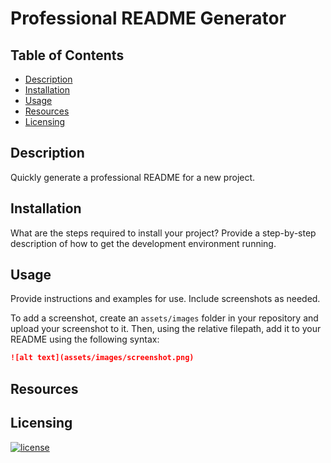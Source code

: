 # Professional README Generator

## Table of Contents 
  - [Description](#description)
  - [Installation](#installation)
  - [Usage](#usage)
  - [Resources](#resources)
  - [Licensing](#Licensing)

## Description
Quickly generate a professional README for a new project.

## Installation
What are the steps required to install your project? Provide a step-by-step description of how to get the development environment running.

## Usage 

Provide instructions and examples for use. Include screenshots as needed.

To add a screenshot, create an `assets/images` folder in your repository and upload your screenshot to it. Then, using the relative filepath, add it to your README using the following syntax:

```md
![alt text](assets/images/screenshot.png)
```


## Resources

## Licensing
[![license](https://img.shields.io/badge/license-MIT-blue)](https://shields.io)

